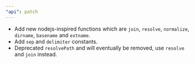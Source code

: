 ```yaml
---
"api": patch
---
```


- Add new nodejs-inspired functions which are `join`, `resolve`, `normalize`, `dirname`, `basename` and `extname`.
- Add `sep` and `delimiter` constants.
- Deprecated `resolvePath` and will eventually be removed, use `resolve` and `join` instead.
